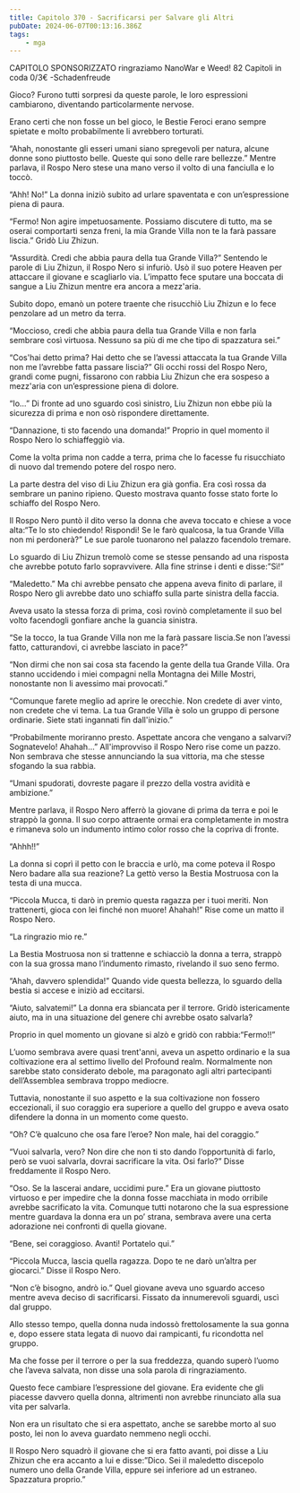 ```yaml
---
title: Capitolo 370 - Sacrificarsi per Salvare gli Altri
pubDate: 2024-06-07T00:13:16.386Z
tags:
    - mga
---
```

                
CAPITOLO SPONSORIZZATO ringraziamo NanoWar e Weed!
82 Capitoli in coda 0/3€
-Schadenfreude


Gioco? Furono tutti sorpresi da queste parole, le loro espressioni cambiarono, diventando particolarmente nervose.


Erano certi che non fosse un bel gioco, le Bestie Feroci erano sempre spietate e molto probabilmente li avrebbero torturati.


“Ahah, nonostante gli esseri umani siano spregevoli per natura, alcune donne sono piuttosto belle. Queste qui sono delle rare bellezze.” Mentre parlava, il Rospo Nero stese una mano verso il volto di una fanciulla e lo toccò.


“Ahh! No!” La donna iniziò subito ad urlare spaventata e con un’espressione piena di paura.


“Fermo! Non agire impetuosamente. Possiamo discutere di tutto, ma se oserai comportarti senza freni, la mia Grande Villa non te la farà passare liscia.” Gridò Liu Zhizun.


“Assurdità. Credi che abbia paura della tua Grande Villa?” Sentendo le parole di Liu Zhizun, il Rospo Nero si infuriò. Usò il suo potere Heaven per attaccare il giovane e scagliarlo via. L’impatto fece sputare una boccata di sangue a Liu Zhizun mentre era ancora a mezz'aria.


Subito dopo, emanò un potere traente che risucchiò Liu Zhizun e lo fece penzolare ad un metro da terra.


“Moccioso, credi che abbia paura della tua Grande Villa e non farla sembrare così virtuosa. Nessuno sa più di me che tipo di spazzatura sei.”


“Cos'hai detto prima? Hai detto che se l’avessi attaccata la tua Grande Villa non me l’avrebbe fatta passare liscia?” Gli occhi rossi del Rospo Nero, grandi come pugni, fissarono con rabbia Liu Zhizun che era sospeso a mezz'aria con un’espressione piena di dolore.


“Io…” Di fronte ad uno sguardo così sinistro, Liu Zhizun non ebbe più la sicurezza di prima e non osò rispondere direttamente.


“Dannazione, ti sto facendo una domanda!” Proprio in quel momento il Rospo Nero lo schiaffeggiò via.


Come la volta prima non cadde a terra, prima che lo facesse fu risucchiato di nuovo dal tremendo potere del rospo nero.


La parte destra del viso di Liu Zhizun era già gonfia. Era così rossa da sembrare un panino ripieno. Questo mostrava quanto fosse stato forte lo schiaffo del Rospo Nero.


Il Rospo Nero puntò il dito verso la donna che aveva toccato e chiese a voce alta:“Te lo sto chiedendo! Rispondi! Se le farò qualcosa, la tua Grande Villa non mi perdonerà?” Le sue parole tuonarono nel palazzo facendolo tremare.


Lo sguardo di Liu Zhizun tremolò come se stesse pensando ad una risposta che avrebbe potuto farlo sopravvivere. Alla fine strinse i denti e disse:”Sì!”


“Maledetto.” Ma chi avrebbe pensato che appena aveva finito di parlare, il Rospo Nero gli avrebbe dato uno schiaffo sulla parte sinistra della faccia.


Aveva usato la stessa forza di prima, così rovinò completamente il suo bel volto facendogli gonfiare anche la guancia sinistra.


“Se la tocco, la tua Grande Villa non me la farà passare liscia.Se non l’avessi fatto, catturandovi, ci avrebbe lasciato in pace?”


“Non dirmi che non sai cosa sta facendo la gente della tua Grande Villa. Ora stanno uccidendo i miei compagni nella Montagna dei Mille Mostri, nonostante non li avessimo mai provocati.”


“Comunque farete meglio ad aprire le orecchie. Non credete di aver vinto, non credete che vi tema. La tua Grande Villa è solo un gruppo di persone ordinarie. Siete stati ingannati fin dall'inizio.”


“Probabilmente moriranno presto. Aspettate ancora che vengano a salvarvi? Sognatevelo! Ahahah…” All'improvviso il Rospo Nero rise come un pazzo. Non sembrava che stesse annunciando la sua vittoria, ma che stesse sfogando la sua rabbia.


“Umani spudorati, dovreste pagare il prezzo della vostra avidità e ambizione.”


Mentre parlava, il Rospo Nero afferrò la giovane di prima da terra e poi le strappò la gonna. Il suo corpo attraente ormai era completamente in mostra e rimaneva solo un indumento intimo color rosso che la copriva di fronte.


“Ahhh!!”


La donna si coprì il petto con le braccia e urlò, ma come poteva il Rospo Nero badare alla sua reazione? La gettò verso la Bestia Mostruosa con la testa di una mucca.


“Piccola Mucca, ti darò in premio questa ragazza per i tuoi meriti. Non trattenerti, gioca con lei finché non muore! Ahahah!” Rise come un matto il Rospo Nero.


“La ringrazio mio re.”


La Bestia Mostruosa non si trattenne e schiacciò la donna a terra, strappò con la sua grossa mano l’indumento rimasto, rivelando il suo seno fermo.


“Ahah, davvero splendida!” Quando vide questa bellezza, lo sguardo della bestia si accese e iniziò ad eccitarsi.


“Aiuto, salvatemi!” La donna era sbiancata per il terrore. Gridò istericamente aiuto, ma in una situazione del genere chi avrebbe osato salvarla?


Proprio in quel momento un giovane si alzò e gridò con rabbia:“Fermo!!”


L’uomo sembrava avere quasi trent'anni, aveva un aspetto ordinario e la sua coltivazione era al settimo livello del Profound realm. Normalmente non sarebbe stato considerato debole, ma paragonato agli altri partecipanti dell’Assemblea sembrava troppo mediocre.


Tuttavia, nonostante il suo aspetto e la sua coltivazione non fossero eccezionali, il suo coraggio era superiore a quello del gruppo e aveva osato difendere la donna in un momento come questo.


“Oh? C’è qualcuno che osa fare l’eroe? Non male, hai del coraggio.”


“Vuoi salvarla, vero? Non dire che non ti sto dando l’opportunità di farlo, però se vuoi salvarla, dovrai sacrificare la vita. Osi farlo?” Disse freddamente il Rospo Nero.


“Oso. Se la lascerai andare, uccidimi pure.” Era un giovane piuttosto virtuoso e per impedire che la donna fosse macchiata in modo orribile avrebbe sacrificato la vita. Comunque tutti notarono che la sua espressione mentre guardava la donna era un po’ strana, sembrava avere una certa adorazione nei confronti di quella giovane.


“Bene, sei coraggioso. Avanti! Portatelo qui.”


“Piccola Mucca, lascia quella ragazza. Dopo te ne darò un’altra per giocarci.” Disse il Rospo Nero.


“Non c’è bisogno, andrò io.” Quel giovane aveva uno sguardo acceso mentre aveva deciso di sacrificarsi. Fissato da innumerevoli sguardi, uscì dal gruppo.


Allo stesso tempo, quella donna nuda indossò frettolosamente la sua gonna e, dopo essere stata legata di nuovo dai rampicanti, fu ricondotta nel gruppo.


Ma che fosse per il terrore o per la sua freddezza, quando superò l’uomo che l’aveva salvata, non disse una sola parola di ringraziamento.


Questo fece cambiare l’espressione del giovane. Era evidente che gli piacesse davvero quella donna, altrimenti non avrebbe rinunciato alla sua vita per salvarla.


Non era un risultato che si era aspettato, anche se sarebbe morto al suo posto, lei non lo aveva guardato nemmeno negli occhi.


Il Rospo Nero squadrò il giovane che si era fatto avanti, poi disse a Liu Zhizun che era accanto a lui e disse:”Dico. Sei il maledetto discepolo numero uno della Grande Villa, eppure sei inferiore ad un estraneo. Spazzatura proprio.”




